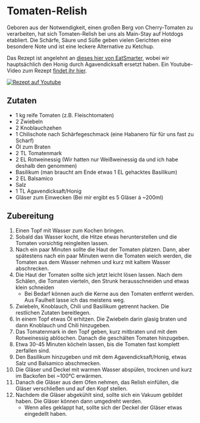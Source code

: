 # Tomaten-Relish

Geboren aus der Notwendigkeit, einen großen Berg von Cherry-Tomaten zu verarbeiten, hat sich Tomaten-Relish bei uns als Main-Stay auf Hotdogs etabliert.
Die Schärfe, Säure und Süße geben vielen Gerichten eine besondere Note und ist eine leckere Alternative zu Ketchup.

Das Rezept ist angelehnt an [dieses hier von EatSmarter](https://eatsmarter.de/rezepte/tomaten-relish),
wobei wir hauptsächlich den Honig durch Agavendicksaft ersetzt haben.
Ein Youtube-Video zum Rezept [findet ihr hier](https://youtu.be/<SET_ME>).

[![Rezept auf Youtube](https://img.youtube.com/vi/<SET_ME>/maxresdefault.jpg)](https://www.youtube.com/watch?v=<SET_ME>)

## Zutaten
- 1 kg reife Tomaten (z.B. Fleischtomaten)
- 2 Zwiebeln
- 2 Knoblauchzehen
- 1 Chilischote nach Schärfegeschmack (eine Habanero für für uns fast zu Scharf)
- Öl zum Braten
- 2 TL Tomatenmark
- 2 EL Rotweinessig (Wir hatten nur Weißweinessig da und ich habe deshalb den genommen)
- Basilikum (man braucht am Ende etwas 1 EL gehacktes Basilikum)
- 2 EL Balsamico
- Salz
- 1 TL Agavendicksaft/Honig
- Gläser zum Einwecken (Bei mir ergibt es 5 Gläser á ~200ml)

## Zubereitung

1. Einen Topf mit Wasser zum Kochen bringen.
2. Sobald das Wasser kocht, die Hitze etwas herunterstellen und die Tomaten vorsichtig reingleiten lassen.
3. Nach ein paar Minuten sollte die Haut der Tomaten platzen. Dann, aber spätestens nach ein paar Minuten wenn die Tomaten weich werden, die Tomaten aus dem Wasser nehmen und kurz mit kaltem Wasser abschrecken.
4. Die Haut der Tomaten sollte sich jetzt leicht lösen lassen. Nach dem Schälen, die Tomaten vierteln, den Strunk herausschneiden und etwas klein schneiden
    - Bei Bedarf können auch die Kerne aus den Tomaten entfernt werden. Aus Faulheit lasse ich das meistens weg.
5. Zwiebeln, Knoblauch, Chili und Basilikum getrennt hacken. Die restlichen Zutaten bereitlegen.
6. In einem Topf etwas Öl erhitzen. Die Zwiebeln darin glasig braten und dann Knoblauch und Chili hinzugeben.
7. Das Tomatenmark in den Topf geben, kurz mitbraten und mit dem Rotweinessig ablöschen. Danach die geschälten Tomaten hinzugeben.
8. Etwa 30-45 Minuten köcheln lassen, bis die Tomaten fast komplett zerfallen sind.
9. Den Basilikum hinzugeben und mit dem Agavendicksaft/Honig, etwas Salz und Balsamico abschmecken.
10. Die Gläser und Deckel mit warmen Wasser abspülen, trocknen und kurz im Backofen bei ~100°C erwärmen.
11. Danach die Gläser aus dem Ofen nehmen, das Relish einfüllen, die Gläser verschließen und auf den Kopf stellen.
12. Nachdem die Gläser abgekühlt sind, sollte sich ein Vakuum gebildet haben. Die Gläser können dann umgedreht werden.
    - Wenn alles geklappt hat, sollte sich der Deckel der Gläser etwas eingedellt haben.
